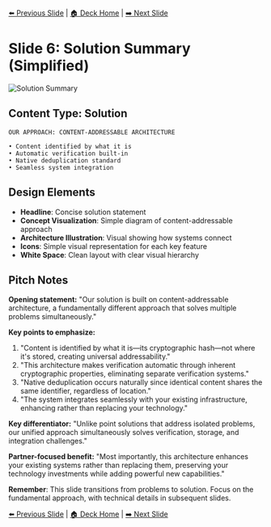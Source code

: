 <!-- Navigation Header -->
[⬅️ Previous Slide](slide05.md) | [🏠 Deck Home](../README.md) | [➡️ Next Slide](slide07.md)

# Slide 6: Solution Summary (Simplified)

![Solution Summary](../images/slide6.png)

## Content Type: Solution

```
OUR APPROACH: CONTENT-ADDRESSABLE ARCHITECTURE

• Content identified by what it is
• Automatic verification built-in
• Native deduplication standard
• Seamless system integration
```

## Design Elements

- **Headline**: Concise solution statement
- **Concept Visualization**: Simple diagram of content-addressable approach
- **Architecture Illustration**: Visual showing how systems connect
- **Icons**: Simple visual representation for each key feature
- **White Space**: Clean layout with clear visual hierarchy

## Pitch Notes

**Opening statement:**
"Our solution is built on content-addressable architecture, a fundamentally different approach that solves multiple problems simultaneously."

**Key points to emphasize:**
1. "Content is identified by what it is—its cryptographic hash—not where it's stored, creating universal addressability."
2. "This architecture makes verification automatic through inherent cryptographic properties, eliminating separate verification systems."
3. "Native deduplication occurs naturally since identical content shares the same identifier, regardless of location."
4. "The system integrates seamlessly with your existing infrastructure, enhancing rather than replacing your technology."

**Key differentiator:**
"Unlike point solutions that address isolated problems, our unified approach simultaneously solves verification, storage, and integration challenges."

**Partner-focused benefit:**
"Most importantly, this architecture enhances your existing systems rather than replacing them, preserving your technology investments while adding powerful new capabilities."

**Remember**: This slide transitions from problems to solution. Focus on the fundamental approach, with technical details in subsequent slides.

<!-- Navigation Footer -->
[⬅️ Previous Slide](slide05.md) | [🏠 Deck Home](../README.md) | [➡️ Next Slide](slide07.md)
